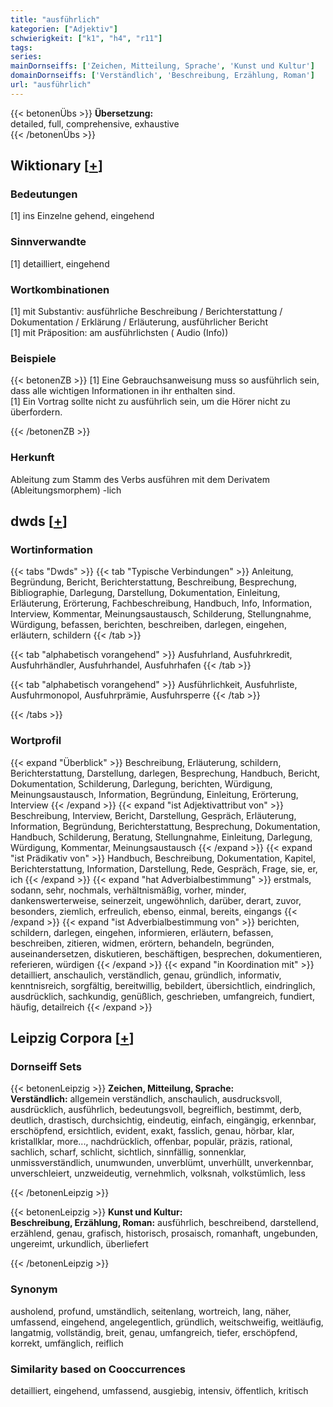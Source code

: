 ```yaml
---
title: "ausführlich"
kategorien: ["Adjektiv"]
schwierigkeit: ["k1", "h4", "r11"]
tags:
series:
mainDornseiffs: ['Zeichen, Mitteilung, Sprache', 'Kunst und Kultur']
domainDornseiffs: ['Verständlich', 'Beschreibung, Erzählung, Roman']
url: "ausführlich"
---
```


{{< betonenÜbs >}}
**Übersetzung:**  
detailed, full, comprehensive, exhaustive  
{{< /betonenÜbs >}}

## Wiktionary [[+](https://de.wiktionary.org/wiki/ausführlich)]

### Bedeutungen
[1] ins Einzelne gehend, eingehend  

### Sinnverwandte
[1] detailliert, eingehend  

### Wortkombinationen
[1] mit Substantiv: ausführliche Beschreibung / Berichterstattung / Dokumentation / Erklärung / Erläuterung, ausführlicher Bericht  
[1] mit Präposition: am ausführlichsten ( Audio (Info))  

### Beispiele
{{< betonenZB >}}
[1] Eine Gebrauchsanweisung muss so ausführlich sein, dass alle wichtigen Informationen in ihr enthalten sind.  
[1] Ein Vortrag sollte nicht zu ausführlich sein, um die Hörer nicht zu überfordern.  

{{< /betonenZB >}}
### Herkunft
Ableitung zum Stamm des Verbs ausführen mit dem Derivatem (Ableitungsmorphem) -lich  



## dwds [[+](https://www.dwds.de/wb/ausführlich)]

### Wortinformation
{{< tabs "Dwds" >}}
{{< tab "Typische Verbindungen" >}}
Anleitung, Begründung, Bericht, Berichterstattung, Beschreibung, Besprechung, Bibliographie, Darlegung, Darstellung, Dokumentation, Einleitung, Erläuterung, Erörterung, Fachbeschreibung, Handbuch, Info, Information, Interview, Kommentar, Meinungsaustausch, Schilderung, Stellungnahme, Würdigung, befassen, berichten, beschreiben, darlegen, eingehen, erläutern, schildern
{{< /tab >}}

{{< tab "alphabetisch vorangehend" >}}
Ausfuhrland, Ausfuhrkredit, Ausfuhrhändler, Ausfuhrhandel, Ausfuhrhafen
{{< /tab >}}

{{< tab "alphabetisch vorangehend" >}}
Ausführlichkeit, Ausfuhrliste, Ausfuhrmonopol, Ausfuhrprämie, Ausfuhrsperre
{{< /tab >}}

{{< /tabs >}}

### Wortprofil
{{< expand "Überblick" >}} Beschreibung, Erläuterung, schildern, Berichterstattung, Darstellung, darlegen, Besprechung, Handbuch, Bericht, Dokumentation, Schilderung, Darlegung, berichten, Würdigung, Meinungsaustausch, Information, Begründung, Einleitung, Erörterung, Interview {{< /expand >}}
{{< expand "ist Adjektivattribut von" >}} Beschreibung, Interview, Bericht, Darstellung, Gespräch, Erläuterung, Information, Begründung, Berichterstattung, Besprechung, Dokumentation, Handbuch, Schilderung, Beratung, Stellungnahme, Einleitung, Darlegung, Würdigung, Kommentar, Meinungsaustausch {{< /expand >}}
{{< expand "ist Prädikativ von" >}} Handbuch, Beschreibung, Dokumentation, Kapitel, Berichterstattung, Information, Darstellung, Rede, Gespräch, Frage, sie, er, ich {{< /expand >}}
{{< expand "hat Adverbialbestimmung" >}} erstmals, sodann, sehr, nochmals, verhältnismäßig, vorher, minder, dankenswerterweise, seinerzeit, ungewöhnlich, darüber, derart, zuvor, besonders, ziemlich, erfreulich, ebenso, einmal, bereits, eingangs {{< /expand >}}
{{< expand "ist Adverbialbestimmung von" >}} berichten, schildern, darlegen, eingehen, informieren, erläutern, befassen, beschreiben, zitieren, widmen, erörtern, behandeln, begründen, auseinandersetzen, diskutieren, beschäftigen, besprechen, dokumentieren, referieren, würdigen {{< /expand >}}
{{< expand "in Koordination mit" >}} detailliert, anschaulich, verständlich, genau, gründlich, informativ, kenntnisreich, sorgfältig, bereitwillig, bebildert, übersichtlich, eindringlich, ausdrücklich, sachkundig, genüßlich, geschrieben, umfangreich, fundiert, häufig, detailreich {{< /expand >}}

## Leipzig Corpora [[+](https://corpora.uni-leipzig.de/en/res?word=ausführlich&corpusId=deu_newscrawl-public_2018)]

### Dornseiff Sets
{{< betonenLeipzig >}}
**Zeichen, Mitteilung, Sprache:**  
**Verständlich:** allgemein verständlich, anschaulich, ausdrucksvoll, ausdrücklich, ausführlich, bedeutungsvoll, begreiflich, bestimmt, derb, deutlich, drastisch, durchsichtig, eindeutig, einfach, eingängig, erkennbar, erschöpfend, ersichtlich, evident, exakt, fasslich, genau, hörbar, klar, kristallklar, more..., nachdrücklich, offenbar, populär, präzis, rational, sachlich, scharf, schlicht, sichtlich, sinnfällig, sonnenklar, unmissverständlich, unumwunden, unverblümt, unverhüllt, unverkennbar, unverschleiert, unzweideutig, vernehmlich, volksnah, volkstümlich, less  

{{< /betonenLeipzig >}}


{{< betonenLeipzig >}}
**Kunst und Kultur:**  
**Beschreibung, Erzählung, Roman:** ausführlich, beschreibend, darstellend, erzählend, genau, grafisch, historisch, prosaisch, romanhaft, ungebunden, ungereimt, urkundlich, überliefert  

{{< /betonenLeipzig >}}

### Synonym
ausholend, profund, umständlich, seitenlang, wortreich, lang, näher, umfassend, eingehend, angelegentlich, gründlich, weitschweifig, weitläufig, langatmig, vollständig, breit, genau, umfangreich, tiefer, erschöpfend, korrekt, umfänglich, reiflich


### Similarity based on Cooccurrences
detailliert, eingehend, umfassend, ausgiebig, intensiv, öffentlich, kritisch

